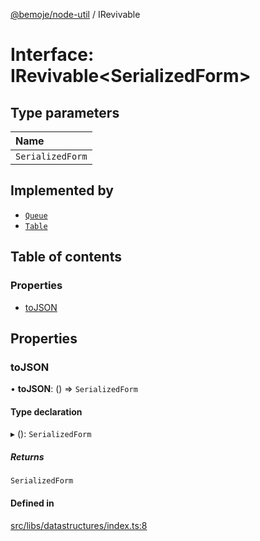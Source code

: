 [@bemoje/node-util](../README.md) / IRevivable

# Interface: IRevivable<SerializedForm\>

## Type parameters

| Name |
| :------ |
| `SerializedForm` |

## Implemented by

- [`Queue`](../classes/Queue.md)
- [`Table`](../classes/Table.md)

## Table of contents

### Properties

- [toJSON](IRevivable.md#tojson)

## Properties

### toJSON

• **toJSON**: () => `SerializedForm`

#### Type declaration

▸ (): `SerializedForm`

##### Returns

`SerializedForm`

#### Defined in

[src/libs/datastructures/index.ts:8](https://github.com/bemoje/bemoje-node-util/blob/a56603a/src/libs/datastructures/index.ts#L8)
